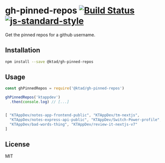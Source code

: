 # gh-pinned-repos [![Build Status](https://secure.travis-ci.org/johnotander/gh-pinned-repos.svg?branch=master)](https://travis-ci.org/johnotander/gh-pinned-repos) [![js-standard-style](https://img.shields.io/badge/code%20style-standard-brightgreen.svg?style=flat)](https://github.com/feross/standard)

Get the pinned repos for a github username.

## Installation

```bash
npm install --save @ktad/gh-pinned-repos
```

## Usage

```javascript
const ghPinnedRepos = require('@ktad/gh-pinned-repos')

ghPinnedRepos('ktappdev')
  .then(console.log) // [...]


[ "KTAppDev/notes-app-frontend-public", "KTAppDev/tm-nextjs",
  "KTAppDev/notes-express-api-public", "KTAppDev/Switch-Power-profile",
  "KTAppDev/bad-words-thing", "KTAppDev/review-it-nextjs-v7"
]
```

## License

MIT


